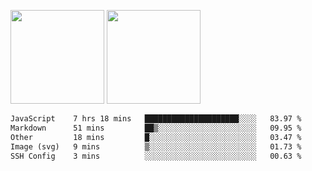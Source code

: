 <img src="https://github-readme-stats.vercel.app/api?username=Dream4ever&count_private=true&show_icons=true&theme=tokyonight" height="150" /> <img src="https://github-readme-stats.vercel.app/api/top-langs/?username=Dream4ever&count_private=true&show_icons=true&theme=tokyonight&langs_count=5&layout=compact" height="150" />

<!--START_SECTION:waka-->

```txt
JavaScript    7 hrs 18 mins   █████████████████████░░░░   83.97 %
Markdown      51 mins         ██▒░░░░░░░░░░░░░░░░░░░░░░   09.95 %
Other         18 mins         █░░░░░░░░░░░░░░░░░░░░░░░░   03.47 %
Image (svg)   9 mins          ▒░░░░░░░░░░░░░░░░░░░░░░░░   01.73 %
SSH Config    3 mins          ░░░░░░░░░░░░░░░░░░░░░░░░░   00.63 %
```

<!--END_SECTION:waka-->
